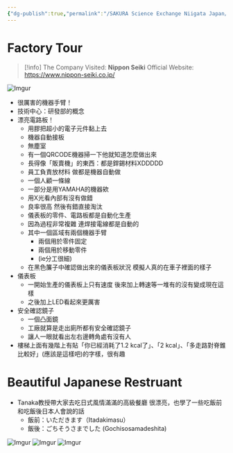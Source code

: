 ```yaml
---
{"dg-publish":true,"permalink":"/SAKURA Science Exchange Niigata Japan/Japan_1st_day_factory tour_seminar/","title":"1st Day - Factory Tour and Seminar ~ SAKURA Science exchange ~","noteIcon":"1","created":"2024-09-24T08:24:56.000+08:00","updated":"2024-10-02T17:07:03.201+08:00"}
---
```


# Factory Tour

> [!info] The Company Visited:
> **Nippon Seiki**
> Official Website: https://www.nippon-seiki.co.jp/

![Imgur](https://imgur.com/jQ5YkO2.jpg)

- 很厲害的機器手臂！
- 技術中心：研發部的概念
- 漂亮電路板！
	- 用膠把超小的電子元件黏上去
	- 機器自動接板
	- 無塵室
	- 有一個QRCODE機器掃一下他就知道怎麼做出來
	- 長得像「販賣機」的東西：都是銲錫材料XDDDDD
	- 員工負責放材料 做都是機器自動做
	- 一個人顧一條線
	- 一部分是用YAMAHA的機器欸
	- 用X光看內部有沒有做錯
	- 良率很高 然後有錯直接淘汰
	- 儀表板的零件、電路板都是自動化生產
	- 因為過程非常複雜 連焊接電線都是自動的
	- 其中一個區域有兩個機器手臂
		- 兩個用於零件固定
		- 兩個用於移動零件
		- (ie分工很細)
	- 在黑色簾子中確認做出來的儀表板狀況 模擬人真的在車子裡面的樣子
- 儀表板
	- 一開始生產的儀表板上只有速度 後來加上轉速等一堆有的沒有變成現在這樣 
	- 之後加上LED看起來更厲害
- 安全確認鏡子
	- 一個凸面鏡
	- 工廠就算是走出廁所都有安全確認鏡子
	- 讓人一眼就看出左右邊轉角處有沒有人
- 樓梯上面有幾階上有貼「你已經消耗了1.2 kcal了」、「2 kcal」、「多走路對脊錐比較好」(應該是這樣吧)的字樣，很有趣

# Beautiful Japanese Restruant

- Tanaka教授帶大家去吃日式風情滿滿的高級餐廳
  很漂亮，也學了一些吃飯前和吃飯後日本人會說的話
	- 飯前：いただきます（Itadakimasu）
	- 飯後：ごちそうさまでした (Gochisosamadeshita)

![Imgur](https://imgur.com/lRf3cdm.jpeg)
![Imgur](https://imgur.com/x8F6p0F.jpeg)
![Imgur](https://imgur.com/TAjtelr.jpeg)


